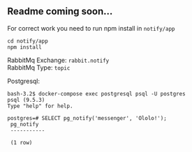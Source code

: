 Readme coming soon...
---------------------

For correct work you need to run npm install in `notify/app`
```
cd notify/app
npm install
```

RabbitMq Exchange: `rabbit.notify` <br>
RabbitMq Type: `topic`


Postgresql:

```
bash-3.2$ docker-compose exec postgresql psql -U postgres
psql (9.5.3)
Type "help" for help.

postgres=# SELECT pg_notify('messenger', 'Ololo!');
 pg_notify
 -----------

 (1 row)
```
